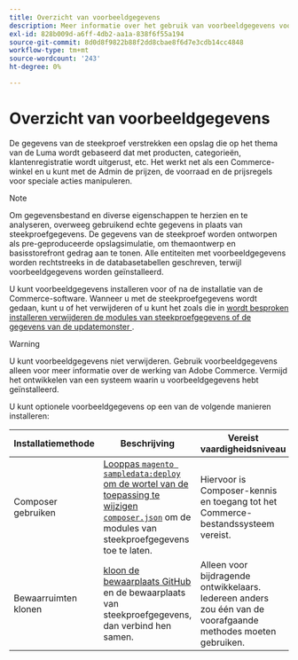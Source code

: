 ```yaml
---
title: Overzicht van voorbeeldgegevens
description: Meer informatie over het gebruik van voorbeeldgegevens voor Adobe Commerce-projecten.
exl-id: 828b009d-a6ff-4db2-aa1a-838f6f55a194
source-git-commit: 8d0d8f9822b88f2dd8cbae8f6d7e3cdb14cc4848
workflow-type: tm+mt
source-wordcount: '243'
ht-degree: 0%

---
```


# Overzicht van voorbeeldgegevens

De gegevens van de steekproef verstrekken een opslag die op het thema van de Luma wordt gebaseerd dat met producten, categorieën, klantenregistratie wordt uitgerust, etc. Het werkt net als een Commerce-winkel en u kunt met de Admin de prijzen, de voorraad en de prijsregels voor speciale acties manipuleren.

>[!NOTE]
>
>Om gegevensbestand en diverse eigenschappen te herzien en te analyseren, overweeg gebruikend echte gegevens in plaats van steekproefgegevens. De gegevens van de steekproef worden ontworpen als pre-geproduceerde opslagsimulatie, om themaontwerp en basisstorefront gedrag aan te tonen. Alle entiteiten met voorbeeldgegevens worden rechtstreeks in de databasetabellen geschreven, terwijl voorbeeldgegevens worden geïnstalleerd.

U kunt voorbeeldgegevens installeren voor of na de installatie van de Commerce-software. Wanneer u met de steekproefgegevens wordt gedaan, kunt u of het verwijderen of u kunt het zoals die in [ wordt besproken installeren verwijderen de modules van steekproefgegevens of de gegevens van de updatemonster ](remove-or-update.md).

>[!WARNING]
>
>U kunt voorbeeldgegevens niet verwijderen. Gebruik voorbeeldgegevens alleen voor meer informatie over de werking van Adobe Commerce. Vermijd het ontwikkelen van een systeem waarin u voorbeeldgegevens hebt geïnstalleerd.

U kunt optionele voorbeeldgegevens op een van de volgende manieren installeren:

| Installatiemethode | Beschrijving | Vereist vaardigheidsniveau |
|--- |--- |--- |
| Composer gebruiken | [ Looppas `magento sampledata:deploy` om de wortel van de toepassing te wijzigen `composer.json`](composer-packages.md) om de modules van steekproefgegevens toe te laten. | Hiervoor is Composer-kennis en toegang tot het Commerce-bestandssysteem vereist. |
| Bewaarruimten klonen | [ kloon de bewaarplaats GitHub ](git-repositories.md) en de bewaarplaats van steekproefgegevens, dan verbind hen samen. | Alleen voor bijdragende ontwikkelaars. Iedereen anders zou één van de voorafgaande methodes moeten gebruiken. |

